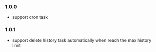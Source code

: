 ### 1.0.0

* support cron task


### 1.0.1

* support delete history task automatically when reach the max history limit